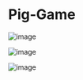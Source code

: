 # Pig-Game

![image](https://user-images.githubusercontent.com/81677957/153725257-2298456b-48a1-449e-9eb3-3c04527ea9c9.png)

![image](https://user-images.githubusercontent.com/81677957/153726057-ce9fdde4-86e7-47fc-b76b-623540ed497c.png)

![image](https://user-images.githubusercontent.com/81677957/153726075-c78586a2-2203-4aa1-8925-567a3809954f.png)

